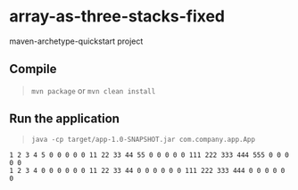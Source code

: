 # array-as-three-stacks-fixed

maven-archetype-quickstart project

## Compile

> `mvn package` or `mvn clean install`

## Run the application

> `java -cp target/app-1.0-SNAPSHOT.jar com.company.app.App`

```
1 2 3 4 5 0 0 0 0 0 11 22 33 44 55 0 0 0 0 0 111 222 333 444 555 0 0 0 0 0 
1 2 3 4 0 0 0 0 0 0 11 22 33 44 0 0 0 0 0 0 111 222 333 444 0 0 0 0 0 0 
```

